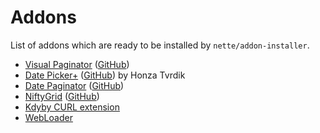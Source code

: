 # Addons

List of addons which are ready to be installed by `nette/addon-installer`.

- [Visual Paginator](http://packagist.org/packages/juzna/nette-visual-paginator) ([GitHub](https://github.com/juzna/nette-visual-paginator))
- [Date Picker+](http://packagist.org/packages/juzna/nette-date-picker) ([GitHub](https://github.com/juzna/nette-date-picker)) by Honza Tvrdik
- [Date Paginator](http://packagist.org/packages/juzna/nette-date-paginator) ([GitHub](https://github.com/juzna/nette-date-paginator))
- [NiftyGrid](http://packagist.org/packages/nifty/nifty-grid) ([GitHub](https://github.com/juzna/NiftyGrid))
- [Kdyby CURL extension](http://packagist.org/packages/kdyby/curl-extension)
- [WebLoader](http://packagist.org/packages/JanMarek/WebLoader)
